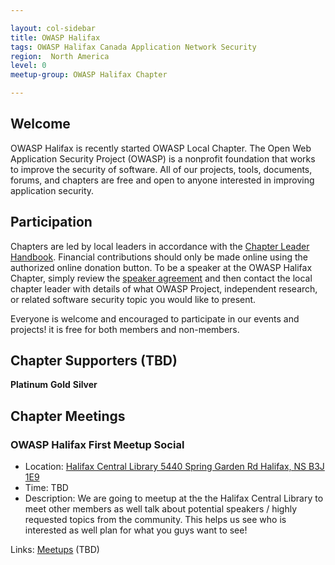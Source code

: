 ```yaml
---

layout: col-sidebar
title: OWASP Halifax
tags: OWASP Halifax Canada Application Network Security
region:  North America
level: 0
meetup-group: OWASP Halifax Chapter

---
```


## Welcome
OWASP Halifax is recently started OWASP Local Chapter. The Open Web Application Security Project (OWASP) is a nonprofit foundation that works to improve the security of software. All of our projects, tools, documents, forums, and chapters are free and open to anyone interested in improving application security. 

## Participation
Chapters are led by local leaders in accordance with the [Chapter Leader Handbook](/www-policy/rules-of-procedure/chapter-handbook). Financial contributions should only be made online using the authorized online donation button. To be a speaker at the OWASP Halifax Chapter, simply review the [speaker agreement](/www-policy/speaker-agreement) and then contact the local chapter leader with details of what OWASP Project, independent research, or related software security topic you would like to present.

Everyone is welcome and encouraged to participate in our events and projects! it is free for both members and non-members.

## Chapter Supporters (TBD)

**Platinum**
**Gold**
**Silver**

## Chapter Meetings

### OWASP Halifax First Meetup Social

  - Location: [Halifax Central Library 5440 Spring Garden Rd Halifax, NS
    B3J 1E9](https://goo.gl/maps/RpDBunHxms22)
  - Time: TBD
  - Description: We are going to meetup at the the Halifax
    Central Library to meet other members as well talk about potential
    speakers / highly requested topics from the community. This helps us
    see who is interested as well plan for what you guys want to see\!

Links: [Meetups](https://www.meetup.com/) (TBD)

